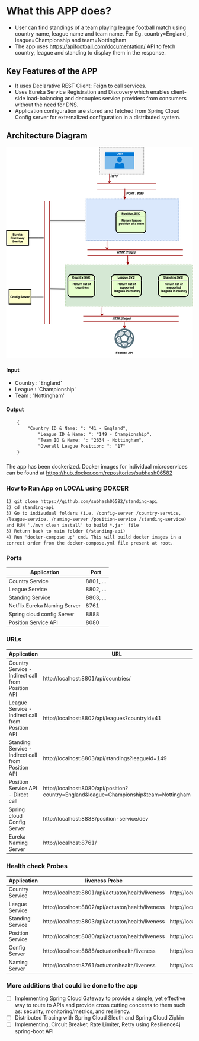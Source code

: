 # What this APP does?
- User can find standings of a team playing league football match using country name, league name and team name. For Eg. country=England , league=Championship and team=Nottingham
- The app uses https://apifootball.com/documentation/ API to fetch country, league and standing to display them in the response.

## Key Features of the APP
- It uses Declarative REST Client: Feign to call services.
- Uses Eureka Service Registration and Discovery which enables client-side load-balancing and decouples service providers from consumers without the need for DNS.
- Application configuration are stored and fetched from Spring Cloud Config server for externalized configuration in a distributed system.

## Architecture Diagram
![League_Position_Architecture_Diagram](League_Position_Architecture_Diagram.png)

#### Input
- Country : 'England'
- League  : 'Championship'
- Team    : 'Nottingham'

#### Output
```
	{
	    "Country ID & Name: ": "41 - England",
            "League ID & Name: ": "149 - Championship",
            "Team ID & Name: ": "2634 - Nottingham",
            "Overall League Position: ": "17"
	} 
```

###
The app has been dockerized. Docker images for individual microservices can be found at https://hub.docker.com/repositories/subhash06582

### How to Run App on LOCAL using DOKCER
```
1) git clone https://github.com/subhash06582/standing-api
2) cd standing-api
3) Go to indivudual folders (i.e. /config-server /country-service, /league-service, /naming-server /position-service /standing-service) and RUN './mvn clean install' to build *.jar' file
3) Return back to main folder (/standing-api)
4) Run 'docker-compose up' cmd. This will build docker images in a correct order from the docker-compose.yml file present at root.
```

### Ports

|     Application       |     Port          |
| ------------- | ------------- |
| Country Service | 8801, ...  |
| League Service | 8802, ... |
| Standing Service | 8803, ... |
| Netflix Eureka Naming Server | 8761 |
| Spring cloud config Server | 8888 |
| Position Service API | 8080 |

### URLs

|     Application       |     URL          |
| ------------- | ------------- |
| Country Service - Indirect call from Position API| http://localhost:8801/api/countries/ |
| League Service - Indirect call from Position API| http://localhost:8802/api/leagues?countryId=41|
| Standing Service - Indirect call from Position API| http://localhost:8803/api/standings?leagueId=149|
| Position Service API - Direct call | http://localhost:8080/api/position?country=England&league=Championship&team=Nottingham|
| Spring cloud Config Server | http://localhost:8888/position-service/dev|
| Eureka Naming Server | http://localhost:8761/|


### Health check Probes

|     Application       |    liveness  Probe          |     readiness  Probe          |
| ------------- | ------------- | ------------- |
| Country Service | http://localhost:8801/api/actuator/health/liveness | http://localhost:8801/api/actuator/health/readiness |
| League Service | http://localhost:8802/api/actuator/health/liveness| http://localhost:8802/api/actuator/health/readiness |
| Standing Service | http://localhost:8803/api/actuator/health/liveness| http://localhost:8803/api/actuator/health/readiness |
| Position Service | http://localhost:8080/api/actuator/health/liveness| http://localhost:8080/api/actuator/health/readiness |
| Config Server | http://localhost:8888/actuator/health/liveness| http://localhost:8888/actuator/health/readiness |
| Naming Server | http://localhost:8761/actuator/health/liveness| http://localhost:8761/actuator/health/readiness |

### More additions that could be done to the app
- [ ] Implementing Spring Cloud Gateway to provide a simple, yet effective way to route to APIs and provide cross cutting concerns to them such as: security, monitoring/metrics, and resiliency.
- [ ] Distributed Tracing with Spring Cloud Sleuth and Spring Cloud Zipkin
- [ ] Implementing, Circuit Breaker, Rate Limiter, Retry using Resilience4j spring-boot API
